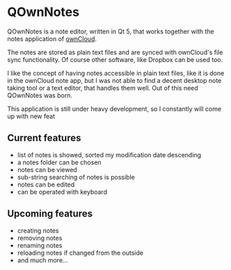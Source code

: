 # QOwnNotes
 
QOwnNotes is a note editor, written in Qt 5, that works together with the notes application of [ownCloud](http://owncloud.org/).

The notes are stored as plain text files and are synced with ownCloud's file sync functionality. Of course other software, like Dropbox can be used too.

I like the concept of having notes accessible in plain text files, like it is done in the ownCloud note app, but I was not able to find a decent desktop note taking tool or a text editor, that handles them well. Out of this need QOwnNotes was born.

This application is still under heavy development, so I constantly will come up with new feat

## Current features
- list of notes is showed, sorted my modification date descending
- a notes folder can be chosen
- notes can be viewed
- sub-string searching of notes is possible
- notes can be edited
- can be operated with keyboard

## Upcoming features
- creating notes
- removing notes
- renaming notes
- reloading notes if changed from the outside
- and much more...